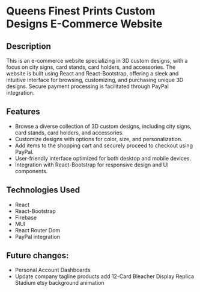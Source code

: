 # Queens Finest Prints Custom Designs E-Commerce Website

## Description
This is an e-commerce website specializing in 3D custom designs, with a focus on city signs, card stands, card holders, and accessories. The website is built using React and React-Bootstrap, offering a sleek and intuitive interface for browsing, customizing, and purchasing unique 3D designs. Secure payment processing is facilitated through PayPal integration.

## Features
- Browse a diverse collection of 3D custom designs, including city signs, card stands, card holders, and accessories.
- Customize designs with options for color, size, and personalization.
- Add items to the shopping cart and securely proceed to checkout using PayPal.
- User-friendly interface optimized for both desktop and mobile devices.
- Integration with React-Bootstrap for responsive design and UI components.

## Technologies Used
- React
- React-Bootstrap
- Firebase 
- MUI 
- React Router Dom 
- PayPal integration

## Future changes:
- Personal Account Dashboards
- Update company tagline 
products add
  12-Card Bleacher Display 
  Replica Stadium 
  etsy background animation 
